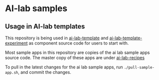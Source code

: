 #  AI-lab samples

## Usage in AI-lab templates

This repository is being used in [ai-lab-template](https://github.com/redhat-ai-dev/ai-lab-template) and [ai-lab-template-experiment](https://github.com/redhat-ai-dev/ai-lab-template-experiment) as component source code for users to start with. 

Most sample apps in this repository are copies of the ai lab sample apps source code. The master copy of these apps are under [ai-lab-recipes](https://github.com/containers/ai-lab-recipes)

To pull in the latest changes for the ai lab sample apps, run `./pull-sample-app.sh`, and commit the changes.